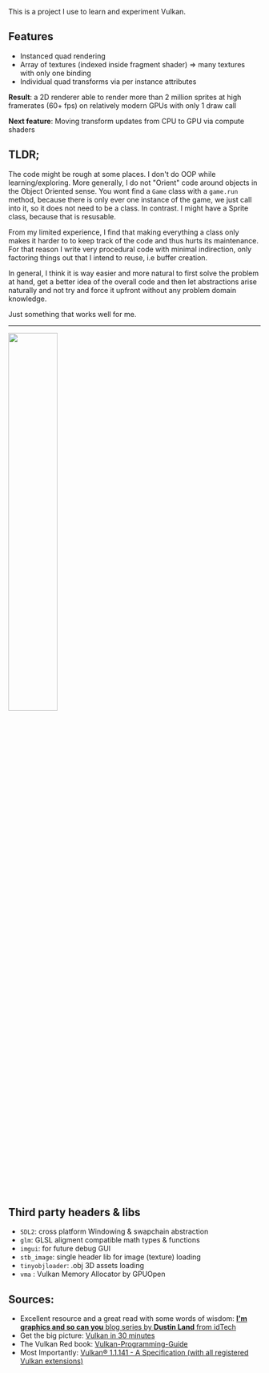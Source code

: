 This is a project I use to learn and experiment Vulkan.

## Features
- Instanced quad rendering
- Array of textures (indexed inside fragment shader) => many textures with only one binding
- Individual quad transforms via per instance attributes

**Result**: a 2D renderer able to render more than 2 million sprites at high framerates (60+ fps) on relatively modern GPUs with only 1 draw call

**Next feature**: Moving transform updates from CPU to GPU via compute shaders

## TLDR; 
The code might be rough at some places.
I don't do OOP while learning/exploring. More generally, I do not "Orient" code around objects in the Object Oriented sense.
You wont find a ``Game`` class with a ``game.run`` method, because there is only ever one instance of the game, we just call into it, so it does not need to be a class. In contrast. I might have a Sprite class, because that is resusable.

From my limited experience, I find that making everything a class only makes it harder to to keep track of the code and thus hurts its maintenance.
For that reason I write very procedural code with minimal indirection, only factoring things out that I intend to reuse, i.e buffer creation.

In general, I think it is way easier and more natural to first solve the problem at hand, get a better idea of the overall code and then let abstractions arise naturally and not try and force it upfront without any problem domain knowledge.

Just something that works well for me.

--- 
<img src="https://github.com/AdlanSADOU/Vulkan_Renderer/blob/master/.misc/v0.1.gif" width="44%" height="44%">


## Third party headers & libs
- ```SDL2```: cross platform Windowing & swapchain abstraction
- ```glm```: GLSL aligment compatible math types & functions
- ```imgui```: for future debug GUI
- ```stb_image```: single header lib for image (texture) loading
- ```tinyobjloader```: .obj 3D assets loading
- ```vma``` : Vulkan Memory Allocator by GPUOpen

## Sources:
- Excellent resource and a great read with some words of wisdom: [**I'm graphics and so can you** blog series by **Dustin Land** from idTech](https://www.fasterthan.life/blog/2017/7/11/i-am-graphics-and-so-can-you-part-1)
- Get the big picture: [Vulkan in 30 minutes](https://renderdoc.org/vulkan-in-30-minutes.html)
- The Vulkan Red book: [Vulkan-Programming-Guide](https://www.amazon.com/Vulkan-Programming-Guide-Official-Learning/dp/0134464540)
- Most Importantly: [Vulkan® 1.1.141 - A Specification (with all registered Vulkan extensions)](https://www.khronos.org/registry/vulkan/specs/1.1-extensions/html/vkspec.html)
